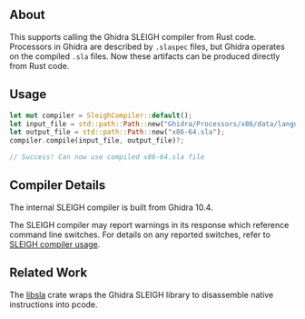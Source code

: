 ## About

This supports calling the Ghidra SLEIGH compiler from Rust code. Processors in Ghidra are described by `.slaspec` files, but Ghidra operates on the compiled `.sla` files. Now these artifacts can be produced directly from Rust code.

## Usage

```rust
let mut compiler = SleighCompiler::default();
let input_file = std::path::Path::new("Ghidra/Processors/x86/data/languages/x86-64.slaspec");
let output_file = std::path::Path::new("x86-64.sla");
compiler.compile(input_file, output_file)?;

// Success! Can now use compiled x86-64.sla file
```

## Compiler Details

The internal SLEIGH compiler is built from Ghidra 10.4.

The SLEIGH compiler may report warnings in its response which reference command line switches. For details on any reported switches, refer to [SLEIGH compiler usage](ghidra/Ghidra/Features/Decompiler/src/decompile/cpp/slgh_compile.cc#L3687-L3701).

## Related Work

The [libsla](https://crates.io/crates/libsla) crate wraps the Ghidra SLEIGH library to disassemble native instructions into pcode.
